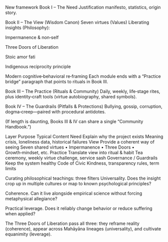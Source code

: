 New framework
Book I – The Need
 Justification manifesto, statistics, origin story.


Book II – The View (Wisdom Canon)
 Seven virtues (Values)
 Liberating insights (Philosophy):


Impermanence & non‑self


Three Doors of Liberation


Stoic amor fati


Indigenous reciprocity principle


Modern cognitive‑behavioral re‑framing
 Each module ends with a “Practice bridge” paragraph that points to rituals in Book III.


Book III – The Practice (Rituals & Community)
 Daily, weekly, life‑stage rites, plus identity‑craft tools (virtue autobiography, shared symbols).


Book IV – The Guardrails (Pitfalls & Protections)
 Bullying, gossip, corruption, dogma‑creep—paired with procedural antidotes.


(If length is daunting, Books III & IV can share a single “Community Handbook.”)


Layer
Purpose
Typical Content
Need
Explain why the project exists
Meaning crisis, loneliness data, historical failures
View
Provide a coherent way of seeing
Seven shared virtues • Impermanence • Three Doors • Growth‑mindset, etc.
Practice
Translate view into ritual & habit
Tea ceremony, weekly virtue challenge, service sash
Governance / Guardrails
Keep the system healthy
Code of Civic Kindness, transparency rules, term limits



Curating philosophical teachings: three filters
Universality. Does the insight crop up in multiple cultures or map to known psychological principles?


Coherence. Can it live alongside empirical science without forcing metaphysical allegiance?


Practical leverage. Does it reliably change behavior or reduce suffering when applied?


The Three Doors of Liberation pass all three: they reframe reality (coherence), appear across Mahāyāna lineages (universality), and cultivate equanimity (leverage).
